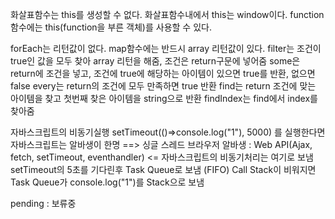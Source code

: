 화살표함수는 this를 생성할 수 없다. 화살표함수내에서 this는 window이다.
function함수에는 this(function을 부른 객체)를 사용할 수 있다.

forEach는 리턴값이 없다.
map함수에는 반드시 array 리턴값이 있다.
filter는 조건이 true인 값을 모두 찾아 array 리턴을 해줌, 조건은 return구문에 넣어줌
some은 return에 조건을 넣고, 조건에 true에 해당하는 아이템이 있으면 true를 반환, 없으면 false
every는 return의 조건에 모두 만족하면 true 반환
find는 return 조건에 맞는 아이템을 찾고 첫번째 찾은 아이템을 string으로 반환
findIndex는 find에서 index를 찾아줌

자바스크립트의 비동기실행
setTimeout(()=>console.log("1"), 5000) 를 실행한다면
자바스크립트는 알바생이 한명 ==> 싱글 스레드
브라우저 알바생 : Web API(Ajax, fetch, setTimeout, eventhandler) <= 자바스크립트의 비동기처리는 여기로 보냄
setTimeout의 5초를 기다린후
Task Queue로 보냄 (FIFO)
Call Stack이 비워지면 Task Queue가 console.log("1")를 Stack으로 보냄

pending : 보류중
